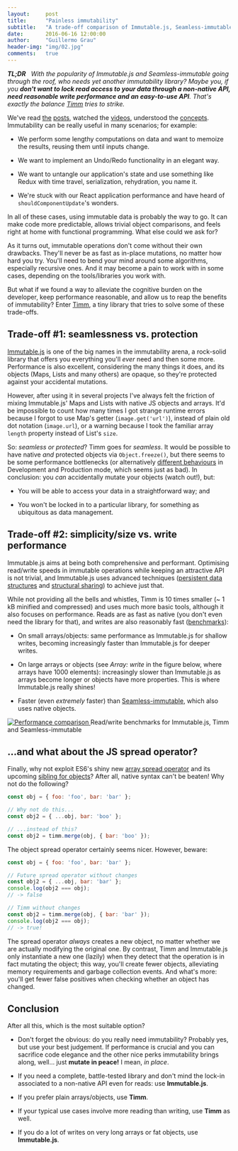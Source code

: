 ```yaml
---
layout:     post
title:      "Painless immutability"
subtitle:   "A trade-off comparison of Immutable.js, Seamless-immutable and Timm"
date:       2016-06-16 12:00:00
author:     "Guillermo Grau"
header-img: "img/02.jpg"
comments:   true
---
```


_**TL;DR**&nbsp;&nbsp;&nbsp;With the popularity of Immutable.js and Seamless-immutable going through the roof, who needs yet another immutability library? Maybe you, if you **don't want to lock read access to your data through a non-native API, need reasonable write performance and an easy-to-use API**. That's exactly the balance [Timm](https://github.com/guigrpa/timm) tries to strike._

We've read [the](http://jlongster.com/Using-Immutable-Data-Structures-in-JavaScript) [posts](http://redux.js.org/docs/introduction/ThreePrinciples.html), watched the [videos](https://youtu.be/I7IdS-PbEgI), understood the [concepts](https://en.wikipedia.org/wiki/Immutable_object). Immutability can be really useful in many scenarios; for example:

* We perform some lengthy computations on data and want to memoize the results, reusing them until inputs change.

* We want to implement an Undo/Redo functionality in an elegant way.

* We want to untangle our application's state and use something like Redux with time travel, serialization, rehydration, you name it.

* We're stuck with our React application performance and have heard of `shouldComponentUpdate`'s wonders.

In all of these cases, using immutable data is probably the way to go. It can make code more predictable, allows trivial object comparisons, and feels right at home with functional programming. What else could we ask for?

As it turns out, immutable operations don't come without their own drawbacks. They'll never be as fast as in-place mutations, no matter how hard you try. You'll need to bend your mind around some algorithms, especially recursive ones. And it may become a pain to work with in some cases, depending on the tools/libraries you work with.

But what if we found a way to alleviate the cognitive burden on the developer, keep performance reasonable, and allow us to reap the benefits of immutability? Enter [Timm](https://github.com/guigrpa/timm), a tiny library that tries to solve some of these trade-offs.


## Trade-off #1: seamlessness vs. protection

[Immutable.js](http://facebook.github.io/immutable-js) is one of the big names in the immutability arena, a rock-solid library that offers you everything you'll *ever* need and then some more. Performance is also excellent, considering the many things it does, and its objects (Maps, Lists and many others) are opaque, so they're protected against your accidental mutations.

However, after using it in several projects I've always felt the friction of mixing Immutable.js' Maps and Lists with native JS objects and arrays. It'd be impossible to count how many times I got strange runtime errors because I forgot to use Map's getter (`image.get('url')`), instead of plain old dot notation (`image.url`), or a warning because I took the familiar array `length` property instead of List's `size`.

So: *seamless or protected*? Timm goes for *seamless*. It would be possible to have native *and* protected objects via `Object.freeze()`, but there seems to be some performance bottlenecks (or alternatively [different behaviours](https://github.com/rtfeldman/seamless-immutable#performance) in Development and Production mode, which seems just as bad). In conclusion: you *can* accidentally mutate your objects (watch out!), but:

* You will be able to access your data in a straightforward way; and

* You won't be locked in to a particular library, for something as ubiquitous as data management.


## Trade-off #2: simplicity/size vs. write performance

Immutable.js aims at being both comprehensive and performant. Optimising read/write speeds in immutable operations while keeping an attractive API is not trivial, and Immutable.js uses advanced techniques ([persistent data structures](https://en.wikipedia.org/wiki/Persistent_data_structure) and [structural sharing](https://en.wikipedia.org/wiki/Hash_array_mapped_trie)) to achieve just that.

While not providing all the bells and whistles, Timm is 10 times smaller (~ 1 kB minified and compressed) and uses much more basic tools, although it also focuses on performance. Reads are as fast as native (you don't even need the library for that), and writes are also reasonably fast ([benchmarks](https://github.com/guigrpa/timm#benchmarks)):

* On small arrays/objects: same performance as Immutable.js for shallow writes, becoming increasingly faster than Immutable.js for deeper writes.

* On large arrays or objects (see *Array: write* in the figure below, where arrays have 1000 elements): increasingly slower than Immutable.js as arrays become longer or objects have more properties. This is where Immutable.js really shines!

* Faster (even *extremely* faster) than [Seamless-immutable](https://github.com/rtfeldman/seamless-immutable), which also uses native objects.

<a href="https://github.com/guigrpa/timm#benchmarks">
    <img src="{{ site.baseurl }}/img/timm-benchmarks.png" alt="Performance comparison">
</a>
<span class="caption text-muted">Read/write benchmarks for Immutable.js, Timm and Seamless-immutable</span>


## ...and what about the JS spread operator?

Finally, why not exploit ES6's shiny new [array spread operator](https://developer.mozilla.org/en/docs/Web/JavaScript/Reference/Operators/Spread_operator) and its upcoming [sibling for objects](https://github.com/sebmarkbage/ecmascript-rest-spread)? After all, native syntax can't be beaten! Why not do the following?

```js
const obj = { foo: 'foo', bar: 'bar' };

// Why not do this...
const obj2 = { ...obj, bar: 'boo' };

// ...instead of this?
const obj2 = timm.merge(obj, { bar: 'boo' });
```

The object spread operator certainly seems nicer. However, beware:

```js
const obj = { foo: 'foo', bar: 'bar' };

// Future spread operator without changes
const obj2 = { ...obj, bar: 'bar' };
console.log(obj2 === obj);
// -> false

// Timm without changes
const obj2 = timm.merge(obj, { bar: 'bar' });
console.log(obj2 === obj);
// -> true!
```

The spread operator *always* creates a new object, no matter whether we are actually modifying the original one. By contrast, Timm and Immutable.js only instantiate a new one (lazily) when they detect that the operation is in fact mutating the object; this way, you'll create fewer objects, alleviating memory requirements and garbage collection events. And what's more: you'll get fewer false positives when checking whether an object has changed.


## Conclusion

After all this, which is the most suitable option?

* Don't forget the obvious: do you really need immutability? Probably yes, but use your best judgement. If performance is crucial and you can sacrifice code elegance and the other nice perks immutability brings along, well... just **mutate in peace!** I mean, *in place*.

* If you need a complete, battle-tested library and don't mind the lock-in associated to a non-native API even for reads: use **Immutable.js**.

* If you prefer plain arrays/objects, use **Timm**.

* If your typical use cases involve more reading than writing, use **Timm** as well.

* If you do a lot of writes on very long arrays or fat objects, use **Immutable.js**.
